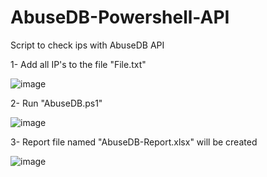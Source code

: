 # AbuseDB-Powershell-API
Script to check ips with AbuseDB API


1- Add all IP's to the file "File.txt"

![image](https://user-images.githubusercontent.com/88821522/223502138-79a4f020-edfe-4c87-8f0b-71052ba9a515.png)

2- Run "AbuseDB.ps1"

![image](https://user-images.githubusercontent.com/88821522/223501909-ebb23bfa-25db-4475-957c-afa552f3e1ef.png)

3- Report file named "AbuseDB-Report.xlsx" will be created

![image](https://user-images.githubusercontent.com/88821522/223502041-afe7f6c4-4686-497e-8329-2b6600395e3f.png)
